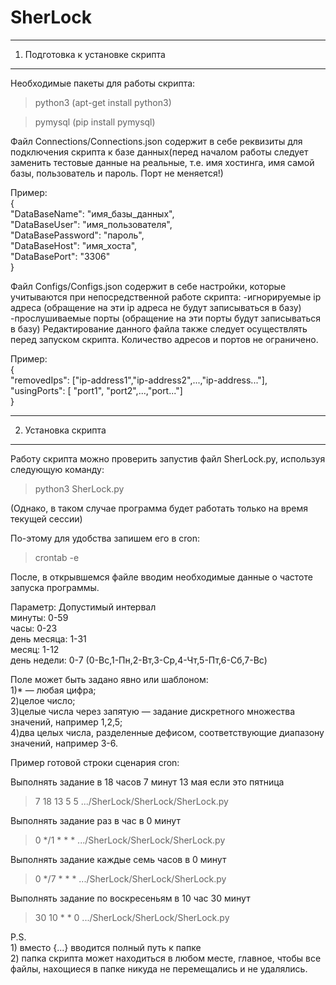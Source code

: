 # SherLock
---------------------------------------------------------------------------------------------
1. Подготовка к установке скрипта
---------------------------------------------------------------------------------------------
Необходимые пакеты для работы скрипта:
>python3 (apt-get install python3)

>pymysql (pip install pymysql)

Файл Connections/Connections.json содержит в себе реквизиты для подключения скрипта к базе 
данных(перед началом работы следует заменить тестовые данные на реальные, т.е. имя хостинга, 
имя самой базы, пользователь и пароль. Порт не меняется!)

Пример:
<br>{<br>"DataBaseName": "имя_базы_данных",
  <br>"DataBaseUser": "имя_пользователя",
  <br>"DataBasePassword": "пароль",
  <br>"DataBaseHost": "имя_хоста",
  <br>"DataBasePort": "3306"
<br>}

Файл Configs/Configs.json содержит в себе настройки, которые учитываются при непосредственной 
работе скрипта:
-игнорируемые ip адреса (обращение на эти ip адреса не будут записываться в базу)
-прослушиваемые порты (обращение на эти порты будут записываться в базу)
Редактирование данного файла также следует осуществлять перед запуском скрипта.
Количество адресов и портов не ограничено.

Пример:<br>
{<br>
  "removedIps": ["ip-address1","ip-address2",...,"ip-address..."],
  <br>"usingPorts": [ "port1", "port2",...,"port..."]
<br>}

---------------------------------------------------------------------------------------------
2. Установка скрипта
---------------------------------------------------------------------------------------------
Работу скрипта можно проверить запустив файл SherLock.py, используя следующую команду:
> python3 SherLock.py

(Однако, в таком случае программа будет работать только на время текущей сессии)

По-этому для удобства запишем его в cron:
>crontab -e

После, в открывшемся файле вводим необходимые данные о частоте запуска программы.
 
Параметр:	Допустимый интервал<br>
минуты:	        0-59<br>
часы:	          0-23<br>
день месяца:    1-31<br>
месяц:          1-12<br>
день недели:    0-7 (0-Вс,1-Пн,2-Вт,3-Ср,4-Чт,5-Пт,6-Сб,7-Вс)

Поле может быть задано явно или шаблоном:<br>
1)* — любая цифра;<br>
2)целое число;<br>
3)целые числа через запятую — задание дискретного множества значений, например 1,2,5;<br>
4)два целых числа, разделенные дефисом, соответствующие диапазону значений, например 3-6.

Пример готовой строки сценария cron:
 
Выполнять задание в 18 часов 7 минут 13 мая если это пятница
>7 18 13 5 5 .../SherLock/SherLock/SherLock.py

Выполнять задание раз в час в 0 минут
>0 */1 * * * .../SherLock/SherLock/SherLock.py

Выполнять задание каждые семь часов в 0 минут
>0 */7 * * * .../SherLock/SherLock/SherLock.py

Выполнять задание по воскресеньям в 10 час 30 минут
>30 10 * * 0 .../SherLock/SherLock/SherLock.py

P.S. <br>1) вместо {...} вводится полный путь к папке
     <br>2) папка скрипта может находиться в любом месте, главное, чтобы все файлы, 
        нахощиеся в папке никуда не перемещались и не удалялись.
